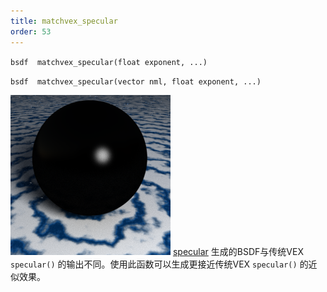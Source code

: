 ```yaml
---
title: matchvex_specular
order: 53
---
```


`bsdf  matchvex_specular(float exponent, ...)`

`bsdf  matchvex_specular(vector nml, float exponent, ...)`

![](../_static/rendering/matchvex_specular.png)
[specular](specular.html "返回一个镜面BSDF或计算镜面着色。") 生成的BSDF与传统VEX `specular()` 的输出不同。使用此函数可以生成更接近传统VEX `specular()` 的近似效果。